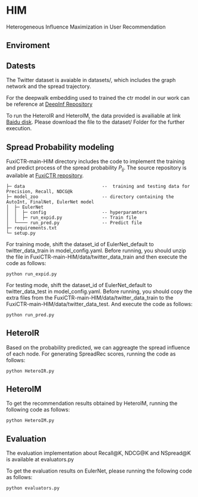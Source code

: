 # HIM
Heterogeneous Influence Maximization in User Recommendation

## Enviroment


## Datests

The Twitter dataset is avaiable in datasets/, which includes the graph network and the spread trajectory.

For the deepwalk embedding used to trained the ctr model in our work can be reference at [DeepInf Repository](https://github.com/xptree/DeepInf?tab=readme-ov-file)

To run the HeteroIR and HeteroIM, the data provided is availiable at link [Baidu disk](https://pan.baidu.com/s/17PbtUpIUgeOPZLyfH0Hoqg?pwd=mun5). Please download the file to the dataset/ Folder for the further execution.

## Spread Probability modeling

FuxiCTR-main-HIM directory includes the code to implement the training and predict process of the spread probability $P_{ij}$. The source repository is available at [FuxiCTR repository](https://github.com/reczoo/FuxiCTR).

```                                          
├─ data                             --  training and testing data for Precision, Recall, NDCG@k                                                                   
├─ model_zoo                        -- directory containing the AutoInt, FinalNet, EulerNet model                                     
│  ├─ EulerNet                                               
│  │  ├─ config                     -- hyperparamters                                                      
│  │  ├─ run_expid.py               -- Train file                         
│  └──── run_pred.py                -- Predict file   
├─ requirements.txt                                          
└─ setup.py                                                                 
```
For training mode, shift the dataset_id of EulerNet_default to twitter_data_train in model_config.yaml. Before running, you should unzip the file in FuxiCTR-main-HIM/data/twitter_data_train and then execute the code as follows:

```
python run_expid.py
```

For testing mode, shift the dataset_id of EulerNet_default to twitter_data_test in model_config.yaml. Before running, you should copy the extra files from the FuxiCTR-main-HIM/data/twitter_data_train to the FuxiCTR-main-HIM/data/twitter_data_test. And execute the code as follows:

```
python run_pred.py
```

## HeteroIR

Based on the probability predicted, we can aggreagte the spread influence of each node. For generating SpreadRec scores, running the code as follows:

```
python HeteroIR.py
```

## HeteroIM

To get the recommendation results obtained by HeteroIM, running the following code as follows:

```
python HeteroIM.py
```

## Evaluation

The evaluation implementation about Recall@K, NDCG@K and NSpread@K is available at evaluators.py

To get the evaluation results on EulerNet, please running the following code as follows:

```
python evaluators.py
```



